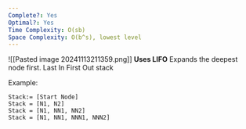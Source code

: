 ```yaml
---
Complete?: Yes
Optimal?: Yes
Time Complexity: O(sb)
Space Complexity: O(b^s), lowest level
---
```

![[Pasted image 20241113211359.png]]
**Uses LIFO**
Expands the deepest node first. 
Last In First Out stack

Example:
```
Stack:= [Start Node]
Stack = [N1, N2]
Stack = [N1, NN1, NN2]
Stack = [N1, NN1, NNN1, NNN2]
```

